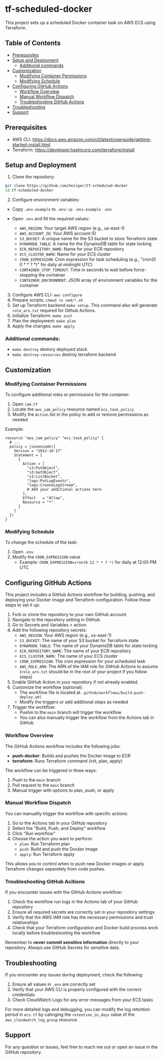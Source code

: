 # tf-scheduled-docker

This project sets up a scheduled Docker container task on AWS ECS using Terraform.

## Table of Contents
- [Prerequisites](#prerequisites)
- [Setup and Deployment](#setup-and-deployment)
  - [Additional commands](#additional-commands)
- [Customization](#customization)
  - [Modifying Container Permissions](#modifying-container-permissions)
  - [Modifying Schedule](#modifying-schedule)
- [Configuring GitHub Actions](#configuring-github-actions)
  - [Workflow Overview](#workflow-overview)
  - [Manual Workflow Dispatch](#manual-workflow-dispatch)
  - [Troubleshooting GitHub Actions](#troubleshooting-github-actions)
- [Troubleshooting](#troubleshooting)
- [Support](#support)

## Prerequisites
- AWS CLI: https://docs.aws.amazon.com/cli/latest/userguide/getting-started-install.html
- Terraform: https://developer.hashicorp.com/terraform/install

## Setup and Deployment

1. Clone the repository: 
```sh
git clone https://github.com/heilgar/tf-scheduled-docker
cd tf-scheduled-docker
```

2. Configure environment variables:
- Copy `.env.example` to `.env`:
`cp .env.example .env`

- Open `.env` and fill the required values:
    - `AWS_REGION`: Your target AWS region (e.g., us-east-1)
    - `AWS_ACCOUNT_ID`: Your AWS account ID
    - `S3_BUCKET`: A unique name for the S3 bucket to store Terraform state
    - `DYNAMODB_TABLE`: A name for the DynamoDB table for state locking
    - `ECR_REPOSITORY_NAME`: Name for your ECR repository
    - `ECS_CLUSTER_NAME`: Name for your ECS cluster
    - `CRON_EXPRESSION`: Cron expression for task scheduling (e.g., "cron(0 0 * * ? *)" for daily at midnight UTC)
    - `CONTAINER_STOP_TIMEOUT`: Time in seconds to wait before force-stopping the container
    - `CONTAINER_ENVIRONMENT`: JSON array of environment variables for the container

3. Configure AWS CLI: `aws configure`
4. Prepare scripts: `chmod +x cmd/*.sh`
5. Set up Terraform backend `make setup`. This command also will generate `role_arn.txt` required for Github Actions.
6. Initialize Terraform: `make init`
7. Plan the deployment: `make plan` 
8. Apply the changes: `make apply` 

### Additional commands: 
- `make destroy` destory deployed stack
- `make destroy-resources` destroy terraform backend 

## Customization
### Modifying Container Permissions
To configure additional roles or permissions for the container:

1. Open `iam.tf`
2. Locate the `aws_iam_policy` resource named `ecs_task_policy`
3. Modify the `Action` list in the policy to add or remove permissions as needed

Example: 

```hcl
resource "aws_iam_policy" "ecs_task_policy" {
  # ...
  policy = jsonencode({
    Version = "2012-10-17"
    Statement = [
      {
        Action = [
          "s3:PutObject",
          "s3:GetObject",
          "s3:ListBucket",
          "logs:PutLogEvents",
          "logs:CreateLogStream",
          # Add your additional actions here
        ],
        Effect   = "Allow",
        Resource = "*"
      }
    ]
  })
}
```

### Modifying Schedule

To change the schedule of the task: 

1. Open `.env`
2. Modify the `CRON_EXPRESSION` value
    - Example: `CRON_EXPRESSION=cron(0 12 * * ? *)` for daily at 12:00 PM UTC


## Configuring GitHub Actions

This project includes a GitHub Actions workflow for building, pushing, and deploying your Docker image and Terraform configuration. Follow these steps to set it up:

1. Fork or clone the repository to your own GitHub account 
2. Navigate to the repository setting in GitHub. 
3. Go to Secrets and Variables > action. 
4. Add the following repository secrets:
    - `AWS_REGION`: Your AWS region (e.g., us-east-1)
    - `S3_BUCKET`: The name of your S3 bucket for Terraform state
    - `DYNAMODB_TABLE`: The name of your DynamoDB table for state locking
    - `ECR_REPOSITORY_NAME`: The name of your ECR repository
    - `ECS_CLUSTER_NAME`: The name of your ECS cluster
    - `CRON_EXPRESSION`: The cron expression for your scheduled task
    - `AWS_ROLE_ARN`: The ARN of the IAM role for GitHub Actions to assume (`role_arn.txt` should be in the root of your project if you follow steps)
5. Enable GitHub Action in your repository if not already enabled.
6. Customize the workflow (optional): 
    - The workflow file is located at `.github/workflows/build-push-deploy.yml`
    - Modify the triggers or add additional steps as needed 
7. Trigger the workflow: 
    - Pushin to the `main` branch will trigger the workflow 
    - You can also manually trigger the workflow from the Actions tab in GitHub

### Workflow Overview 
The GitHub Actions workflow includes the following jobs: 
- **push-docker**: Builds and pushes the Docker image to ECR
- **terraform**: Runs Terraform command (init, plan, apply)

The workflow can be triggered in three ways: 
1. Push to the `main` branch 
2. Pull request to the `main` branch 
3. Manual trigger with options to plan, push, or apply 

### Manual Workflow Dispatch 

You can manuallly trigger the workflow with specific actions: 

1. Go to the Actions tab in your GitHub repository 
2. Select the "Build, Push, and Deploy" workflow
3. Click "Run workflow" 
4. Choose the action you want to perform: 
    - `plan`: Run Terraform plan
    - `push`: Build and push the Docker image
    - `apply`: Run Terraform apply 

This allows you to control when to push new Docker images or apply Terraform changes separetely from code pushes. 

### Troubleshooting GitHub Acitions

If you encounter issues with the GitHub Actions workflow:

1. Check the workflow run logs in the Actions tab of your GitHub repository
2. Ensure all required secrets are correctly set in your repository settings
3. Verify that the AWS IAM role has the necessary permissions and trust relationships
4. Check that your Terraform configuration and Docker build process work locally before troubleshooting the workflow

Remember to **never commit sensitive information** directly to your repository. Always use GitHub Secrets for sensitive data.


## Troubleshooting

If you encounter any issues during deployment, check the following:

1. Ensure all values in `.env` are correctly set
2. Verify that your AWS CLI is properly configured with the correct credentials
3. Check CloudWatch Logs for any error messages from your ECS tasks

For more detailed logs and debugging, you can modify the log retention period in `ecs.tf` by cahnging the `retention_in_days` value of the `aws_cloudwatch_log_group` resource. 

## Support 

For any question or issues, feel free to reach me out or open an issue in the GitHub repository. 